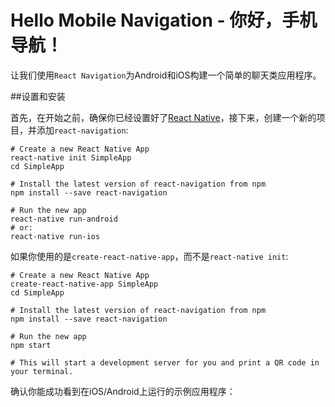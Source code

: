 # Hello Mobile Navigation - 你好，手机导航！

让我们使用`React Navigation`为Android和iOS构建一个简单的聊天类应用程序。

##设置和安装

首先，在开始之前，确保你已经设置好了[React Native](https://reactnative.cn/docs/0.51/getting-started.html#content)，接下来，创建一个新的项目，并添加`react-navigation`:

```shell
# Create a new React Native App
react-native init SimpleApp
cd SimpleApp

# Install the latest version of react-navigation from npm
npm install --save react-navigation

# Run the new app
react-native run-android
# or:
react-native run-ios
```

如果你使用的是`create-react-native-app`，而不是`react-native init`:
```shell
# Create a new React Native App
create-react-native-app SimpleApp
cd SimpleApp

# Install the latest version of react-navigation from npm
npm install --save react-navigation

# Run the new app
npm start

# This will start a development server for you and print a QR code in your terminal.
```

确认你能成功看到在iOS/Android上运行的示例应用程序：






